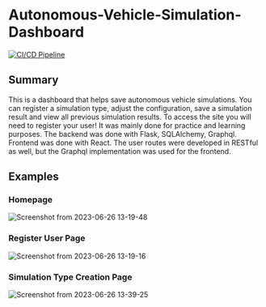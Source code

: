 # Autonomous-Vehicle-Simulation-Dashboard

[![CI/CD Pipeline](https://github.com/FusionPower/Autonomous-Vehicle-Simulation-Dashboard/actions/workflows/main.yml/badge.svg)](https://github.com/FusionPower/Autonomous-Vehicle-Simulation-Dashboard/actions/workflows/main.yml)

## Summary
This is a dashboard that helps save autonomous vehicle simulations. You can register a simulation type, adjust the configuration, save a simulation result and view all previous simulation results. To access the site you will need to register your user! It was mainly done for practice and learning purposes. The backend was done with Flask, SQLAlchemy, Graphql. Frontend was done with React. The user routes were developed in RESTful as well, but the Graphql implementation was used for the frontend. 

## Examples

### Homepage
![Screenshot from 2023-06-26 13-19-48](https://github.com/FusionPower/Autonomous-Vehicle-Simulation-Dashboard/assets/54119843/531e0a2f-7305-4f95-8351-88c0a9b8a48e)

### Register User Page
![Screenshot from 2023-06-26 13-19-16](https://github.com/FusionPower/Autonomous-Vehicle-Simulation-Dashboard/assets/54119843/00e71d81-0c47-4e9e-b7f5-0126c229791a)

### Simulation Type Creation Page
![Screenshot from 2023-06-26 13-39-25](https://github.com/FusionPower/Autonomous-Vehicle-Simulation-Dashboard/assets/54119843/0727b357-af90-482d-94d2-03ca82eb2603)
